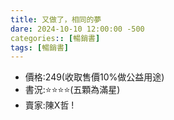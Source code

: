 ```yaml
---
title: 又做了，相同的夢
dare: 2024-10-10 12:00:00 -500
categories:: [暢銷書]
tags: [暢銷書]
---
```

- 價格:249(收取售價10%做公益用途)
- 書況:⭐⭐⭐⭐(五顆為滿星)
- 賣家:陳X哲
!
